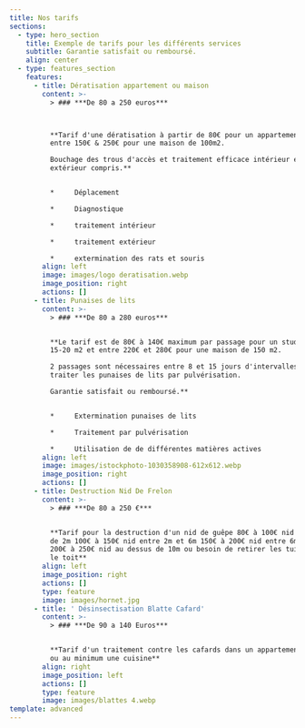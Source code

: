 ```yaml
---
title: Nos tarifs
sections:
  - type: hero_section
    title: Exemple de tarifs pour les différents services
    subtitle: Garantie satisfait ou remboursé.
    align: center
  - type: features_section
    features:
      - title: Dératisation appartement ou maison
        content: >-
          > ### ***De 80 a 250 euros***



          **Tarif d'une dératisation à partir de 80€ pour un appartement et
          entre 150€ & 250€ pour une maison de 100m2.

          Bouchage des trous d'accès et traitement efficace intérieur et
          extérieur compris.**


          *     Déplacement

          *     Diagnostique

          *     traitement intérieur

          *     traitement extérieur

          *     extermination des rats et souris
        align: left
        image: images/logo deratisation.webp
        image_position: right
        actions: []
      - title: Punaises de lits
        content: >-
          > ### ***De 80 a 280 euros***


          **Le tarif est de 80€ à 140€ maximum par passage pour un studio de
          15-20 m2 et entre 220€ et 280€ pour une maison de 150 m2.

          2 passages sont nécessaires entre 8 et 15 jours d'intervalles pour
          traiter les punaises de lits par pulvérisation. 

          Garantie satisfait ou remboursé.**


          *     Extermination punaises de lits

          *     Traitement par pulvérisation

          *     Utilisation de de différentes matières actives
        align: left
        image: images/istockphoto-1030358908-612x612.webp
        image_position: right
        actions: []
      - title: Destruction Nid De Frelon
        content: >-
          > ### ***De 80 a 250 €***


          **Tarif pour la destruction d'un nid de guêpe 80€ à 100€ nid à moins
          de 2m 100€ à 150€ nid entre 2m et 6m 150€ à 200€ nid entre 6m et 10m
          200€ à 250€ nid au dessus de 10m ou besoin de retirer les tuiles sur
          le toit**
        align: left
        image_position: right
        actions: []
        type: feature
        image: images/hornet.jpg
      - title: ' Désinsectisation Blatte Cafard'
        content: >-
          > ### ***De 90 a 140 Euros***


          **Tarif d'un traitement contre les cafards dans un appartement entier
          ou au minimum une cuisine**
        align: right
        image_position: left
        actions: []
        type: feature
        image: images/blattes 4.webp
template: advanced
---
```

